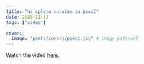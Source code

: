 ```yaml
---
title: "Na spletu vprašam za pomoč"
date: 2019-11-13
tags: ["video"]

cover:
  image: "posts/covers/pomoc.jpg" # image path/url
---
```


Watch the video [here](https://www.youtube.com/watch?v=TWIMAID9cxY).
